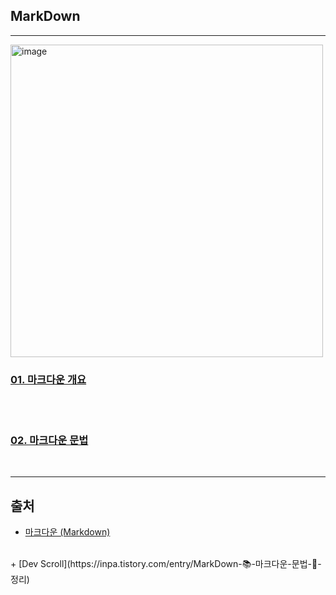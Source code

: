 
## MarkDown
---

<img width="500" alt="image" src="https://user-images.githubusercontent.com/88806404/202374385-af10c7bf-e50c-4192-b729-318462ae2da0.png">


### [01. 마크다운 개요](https://github.com/Yu-JeSeung/MarkDown_Guide/blob/main/MarkDown/what_mean_markdown.md)

<br><br>

### [02. 마크다운 문법](https://github.com/Yu-JeSeung/MarkDown_Guide/blob/main/MarkDown/how_to_use_markdown.md)

<br>

---

## 출처
+ [마크다운 (Markdown)](https://gist.github.com/ihoneymon/652be052a0727ad59601)
<br>
+ [Dev Scroll](https://inpa.tistory.com/entry/MarkDown-📚-마크다운-문법-💯-정리)